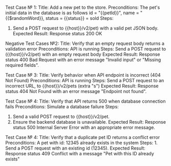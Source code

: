 Test Case № 1:
Title: Add a new pet to the store.
Preconditions: The pet's initial data in the database is as follows
id = "{{petId}}",
name = "{{$randomWord}},
status = {{status}} = sold
Steps: 
1. Send a POST request to {{host}}/v2/pet) with a valid pet JSON body.
Expected Result: Response status 200 OK

Negative Test Cases №2:
Title: Verify that an empty request body returns a validation error
Preconditions: API is running
Steps: Send a POST request to ({{host}}/v2/pet) with an empty request body
Expected Result: Response status 400 Bad Request with an error message "Invalid input" or "Missing required fields".

Test Case № 3:
Title: Verify behavior when API endpoint is incorrect (404 Not Found)
Preconditions: API is running
Steps: Send a POST request to an incorrect URL, to {{host}}/v2/pets (extra "s")
Expected Result: Response status 404 Not Found with an error message "Endpoint not found".

Test Case № 4:
Title: Verify that API returns 500 when database connection fails
Preconditions: Simulate a database failure
Steps: 
1. Send a valid POST request to {{host}}/v2/pet.
2. Ensure the backend database is unavailable.
Expected Result: Response status 500 Internal Server Error with an appropriate error message.

Test Case № 4:
Title: Verify that a duplicate pet ID returns a conflict error
Preconditions: A pet with id: 12345 already exists in the system
Steps: 1. Send a POST request with an existing id (12345).
Expected Result: Response status 409 Conflict with a message "Pet with this ID already exists"
